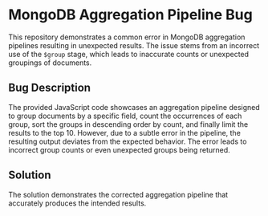 # MongoDB Aggregation Pipeline Bug
This repository demonstrates a common error in MongoDB aggregation pipelines resulting in unexpected results. The issue stems from an incorrect use of the `$group` stage, which leads to inaccurate counts or unexpected groupings of documents.

## Bug Description
The provided JavaScript code showcases an aggregation pipeline designed to group documents by a specific field, count the occurrences of each group, sort the groups in descending order by count, and finally limit the results to the top 10. However, due to a subtle error in the pipeline, the resulting output deviates from the expected behavior.  The error leads to incorrect group counts or even unexpected groups being returned.

## Solution
The solution demonstrates the corrected aggregation pipeline that accurately produces the intended results.